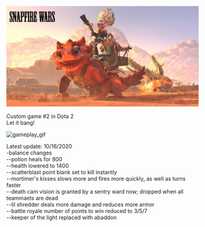 ![poster](https://github.com/jojuno/snapfire_wars/blob/master/content/panorama/images/custom_game/loading_screen/base.jfif)

Custom game #2 in Dota 2
<br>
Let it bang!

![gameplay_gif](https://github.com/jojuno/snapfire_wars/blob/master/snapfire_wars.gif)

Latest update: 10/16/2020  
-balance changes  
--potion heals for 800  
--health lowered to 1400  
--scatterblast point blank set to kill instantly  
--mortimer's kisses slows more and fires more quickly, as well as turns faster  
--death cam vision is granted by a sentry ward now; dropped when all teammaets are dead  
--lil shredder deals more damage and reduces more armor  
--battle royale number of points to win reduced to 3/5/7  
--keeper of the light replaced with abaddon  
  
